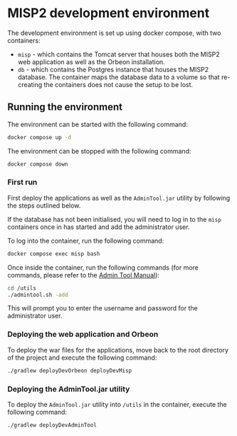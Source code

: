 # MISP2 development environment

The development environment is set up using docker compose, with two containers:

 * `misp` - which contains the Tomcat server that houses both the MISP2 web application
   as well as the Orbeon installation.
 * `db` - which contains the Postgres instance that houses the MISP2 database. The container
   maps the database data to a volume so that re-creating the containers does not cause the
   setup to be lost.

## Running the environment

The environment can be started with the following command:

```bash
docker compose up -d
```

The environment can be stopped with the following command:
```bash
docker compose down
```

### First run

First deploy the applications as well as the `AdminTool.jar` utility by following the steps outlined below.

If the database has not been initialised, you will need to log in to the `misp` containers
once in has started and add the administrator user.

To log into the container, run the following command:

```bash
docker compose exec misp bash
```

Once inside the container, run the following commands (for more commands, please refer to the
[Admin Tool Manual](../utils/admin-tool/manual.md)):

```bash
cd /utils
./admintool.sh -add
```

This will prompt you to enter the username and password for the administrator user.

### Deploying the web application and Orbeon

To deploy the war files for the applications, move back to the root directory of the project
and execute the following command:

```bash
./gradlew deployDevOrbeon deployDevMisp
```

### Deploying the AdminTool.jar utility

To deploy the `AdminTool.jar` utility into `/utils` in the container, execute the following command:

```bash
./gradlew deployDevAdminTool
```
